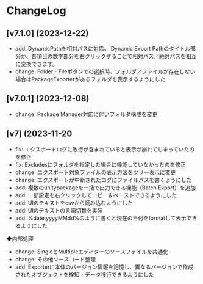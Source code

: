 # ChangeLog
## [v7.1.0] (2023-12-22)
- add: DynamicPathを相対パスに対応。
Dynamic Export Pathのタイトル部分か、各項目の数字部分を右クリックすることで相対パス／絶対パスを相互に変換できます。
- change: Folder／Fileボタンでの選択時、フォルダ／ファイルが存在しない場合はPackageExporterがあるフォルダを表示するようにした

## [v7.0.1] (2023-12-08)
- change: Package Manager対応に伴いフォルダ構成を変更

## [v7] (2023-11-20
- fix: エクスポートログに改行が含まれていると表示が崩れてしまっていたのを修正  
- fix:  Excludesにフォルダを指定した場合に機能していなかったのを修正  
- change: エクスポート対象ファイルの表示方法をツリー表示に変更
- change: エクスポートが中断されたログにファイルパスを書くようにした
- add: 複数のunitypackageを一括で出力できる機能（Batch Export）を追加
- add: 一部設定を右クリックしてコピー＆ペーストできるようにした
- add: UIのテキストをcsvから読み込むようにした
- add: UIのテキストの言語切替を実装
- add: %date:yyyyMMdd%のように書くと現在の日付をformatして表示できるようにした
  
◆内部処理
- change: SingleとMultipleエディターのソースファイルを共通化
- change: その他ソースコード整理
- add: Exporterに本体のバージョン情報を記憶し、異なるバージョンで作成されたオブジェクトを検知・データ移行できるようにした
